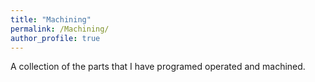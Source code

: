 ```yaml
---
title: "Machining"
permalink: /Machining/
author_profile: true
---
```

A collection of the parts that I have programed operated and machined. 



